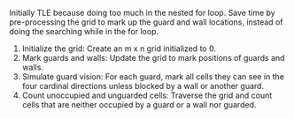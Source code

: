 Initially TLE because doing too much in the nested for loop. Save time by pre-processing the grid to mark up the guard and wall locations, instead of doing the searching while in the for loop.
1. Initialize the grid: Create an m x n grid initialized to 0.
1. Mark guards and walls: Update the grid to mark positions of guards and walls.
1. Simulate guard vision: For each guard, mark all cells they can see in the four cardinal directions unless blocked by a wall or another guard.
1. Count unoccupied and unguarded cells: Traverse the grid and count cells that are neither occupied by a guard or a wall nor guarded.​
